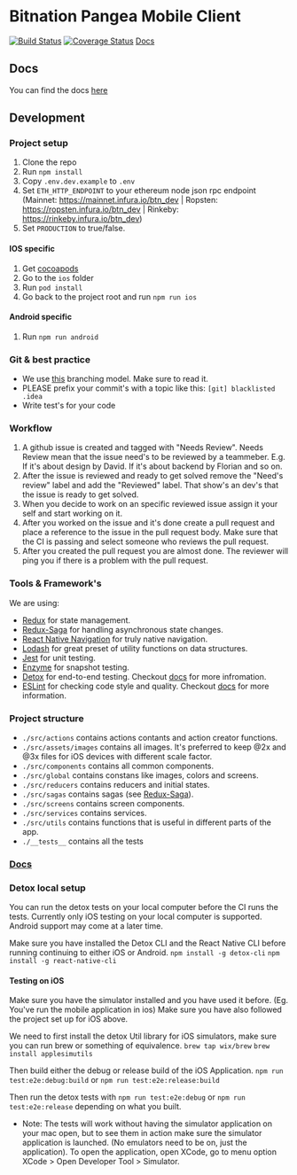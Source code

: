 # Bitnation Pangea Mobile Client

[![Build Status](https://semaphoreci.com/api/v1/florianlenz/bitnation-pangea-mobile/branches/master/badge.svg)](https://semaphoreci.com/florianlenz/bitnation-pangea-mobile)
[![Coverage Status](https://coveralls.io/repos/github/Bit-Nation/BITNATION-Pangea-mobile/badge.svg?branch=master)](https://coveralls.io/github/Bit-Nation/BITNATION-Pangea-mobile?branch=develop)
[Docs](http://bitnation-pangea-mobile.readthedocs.io/)

## Docs
You can find the docs [here](http://bitnation-pangea-mobile.readthedocs.io/)

## Development

### Project setup

1. Clone the repo
2. Run `npm install`
3. Copy `.env.dev.example` to `.env`
4. Set `ETH_HTTP_ENDPOINT` to your ethereum node json rpc endpoint (Mainnet: https://mainnet.infura.io/btn_dev | Ropsten: https://ropsten.infura.io/btn_dev | Rinkeby: 	https://rinkeby.infura.io/btn_dev)
5. Set `PRODUCTION` to true/false.

#### IOS specific
1. Get [cocoapods](https://cocoapods.org/)
2. Go to the `ios` folder
3. Run `pod install`
4. Go back to the project root and run `npm run ios`

#### Android specific
1. Run `npm run android`

### Git & best practice

- We use [this](http://nvie.com/posts/a-successful-git-branching-model/) branching model. Make sure to read it.
- PLEASE prefix your commit's with a topic like this: `[git] blacklisted .idea`
- Write test's for your code

### Workflow
1. A github issue is created and tagged with "Needs Review". Needs Review mean that the issue need's to be reviewed by a teammeber. E.g. If it's about design by David. If it's about backend by Florian and so on. 
2. After the issue is reviewed and ready to get solved remove the "Need's review" label and add the "Reviewed" label. That show's an dev's that the issue is ready to get solved. 
3. When you decide to work on an specific reviewed issue assign it your self and start working on it.
4. After you worked on the issue and it's done create a pull request and place a reference to the issue in the pull request body. Make sure that the CI is passing and select someone who reviews the pull request. 
5. After you created the pull request you are almost done. The reviewer will ping you if there is a problem with the pull request.  

### Tools & Framework's
We are using:
- [Redux](https://github.com/reactjs/react-redux) for state management.
- [Redux-Saga](https://github.com/redux-saga/redux-saga) for handling asynchronous state changes.
- [React Native Navigation](https://github.com/wix/react-native-navigation) for truly native navigation.
- [Lodash](https://lodash.com) for great preset of utility functions on data structures.
- [Jest](https://facebook.github.io/jest/) for unit testing.
- [Enzyme](https://github.com/airbnb/enzyme) for snapshot testing.
- [Detox](https://github.com/wix/detox) for end-to-end testing. Checkout [docs](./docs/detox_usage.md) for more infromation.
- [ESLint](https://eslint.org) for checking code style and quality. Checkout [docs](./docs/eslint_usage.md) for more information.

### Project structure

- `./src/actions` contains actions contants and action creator functions.
- `./src/assets/images` contains all images. It's preferred to keep @2x and @3x files for iOS devices with different scale factor.
- `./src/components` contains all common components.
- `./src/global` contains constans like images, colors and screens.
- `./src/reducers` contains reducers and initial states.
- `./src/sagas` contains sagas (see [Redux-Saga](https://github.com/redux-saga/redux-saga)).
- `./src/screens` contains screen components.
- `./src/services` contains services.
- `./src/utils` contains functions that is useful in different parts of the app.
- `./__tests__` contains all the tests

### [Docs](./docs/main.md)

### Detox local setup
You can run the detox tests on your local computer before the CI runs the tests. Currently only iOS testing on your
local computer is supported. Android support may come at a later time.

Make sure you have installed the Detox CLI and the React Native CLI before running continuing to either iOS or Android.
`npm install -g detox-cli`
`npm install -g react-native-cli`

#### Testing on iOS
Make sure you have the simulator installed and you have used it before. (Eg. You've run the mobile application in ios)
Make sure you have also followed the project set up for iOS above.

We need to first install the detox Util library for iOS simulators, make sure you can run brew or something of equivalence.
`brew tap wix/brew`
`brew install applesimutils`

Then build either the debug or release build of the iOS Application.
`npm run test:e2e:debug:build`
or 
`npm run test:e2e:release:build`

Then run the detox tests with
`npm run test:e2e:debug`
or
`npm run test:e2e:release`
depending on what you built.

* Note: The tests will work without having the simulator application on your mac open, but to see them in action
make sure the simulator application is launched. (No emulators need to be on, just the application). To
open the application, open XCode, go to menu option XCode > Open Developer Tool > Simulator.
